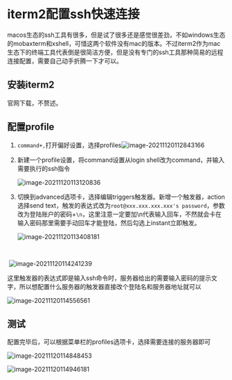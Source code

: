 # iterm2配置ssh快速连接

macos生态的ssh工具有很多，但是试了很多还是感觉很差劲，不如windows生态的mobaxterm和xshell，可惜这两个软件没有mac的版本。不过iterm2作为mac生态下的终端工具代表倒是很简洁方便，但是没有专门的ssh工具那种简易的远程连接配置，需要自己动手折腾一下才可以。



## 安装iterm2

官网下载，不赘述。

## 配置profile

1. `command+,`打开偏好设置，选择profiles![image-20211120112843166](https://storyxc.com/images/blog//image-20211120112843166.png)

2. 新建一个profile设置，将command设置从login shell改为command，并输入需要执行的ssh指令

   ![image-20211120113120836](https://storyxc.com/images/blog//image-20211120113120836.png)

3. 切换到advanced选项卡，选择编辑triggers触发器。新增一个触发器，action选择send text，触发的表达式改为`root@xxx.xxx.xxx.xxx's password`，参数改为登陆账户的密码+`\n`，这里注意一定要加\n代表输入回车，不然就会卡在输入密码那里需要手动回车才能登陆，然后勾选上instant立即触发。

   

   ![image-20211120113408181](https://storyxc.com/images/blog//image-20211120113408181.png)



​	

​		![image-20211120114241239](https://storyxc.com/images/blog//image-20211120114241239.png)	

这里触发器的表达式即是输入ssh命令时，服务器给出的需要输入密码的提示文字，所以想配置什么服务器的触发器直接改个登陆名和服务器地址就可以

![image-20211120114556561](https://storyxc.com/images/blog//image-20211120114556561.png)





## 测试

配置完毕后，可以根据菜单栏的profiles选项卡，选择需要连接的服务器即可

![image-20211120114848453](https://storyxc.com/images/blog//image-20211120114848453.png)

![image-20211120114946181](https://storyxc.com/images/blog//image-20211120114946181.png)

